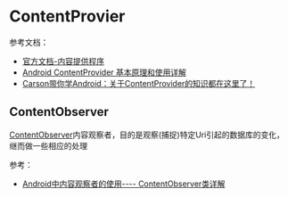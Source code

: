 # ContentProvier

参考文档：

+ [官方文档-内容提供程序](https://developer.android.com/guide/topics/providers/content-providers)
+ [Android ContentProvider 基本原理和使用详解](https://www.cnblogs.com/huansky/p/13785634.html)
+ [Carson带你学Android：关于ContentProvider的知识都在这里了！](https://blog.csdn.net/carson_ho/article/details/76101093)



## ContentObserver

[ContentObserver](https://developer.android.com/reference/android/database/ContentObserver)内容观察者，目的是观察(捕捉)特定Uri引起的数据库的变化，继而做一些相应的处理

参考：

+ [Android中内容观察者的使用---- ContentObserver类详解](https://blog.csdn.net/qinjuning/article/details/7047607)



